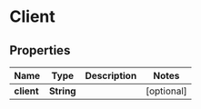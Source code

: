 

# Client

## Properties

Name | Type | Description | Notes
------------ | ------------- | ------------- | -------------
**client** | **String** |  |  [optional]



